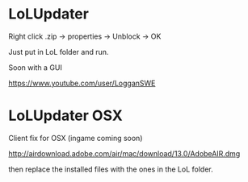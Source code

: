 LoLUpdater
==========

Right click .zip -> properties -> Unblock -> OK

Just put in LoL folder and run.

Soon with a GUI

https://www.youtube.com/user/LogganSWE

LoLUpdater OSX
==============
Client fix for OSX (ingame coming soon)

http://airdownload.adobe.com/air/mac/download/13.0/AdobeAIR.dmg

then replace the installed files with the ones in the LoL folder.


